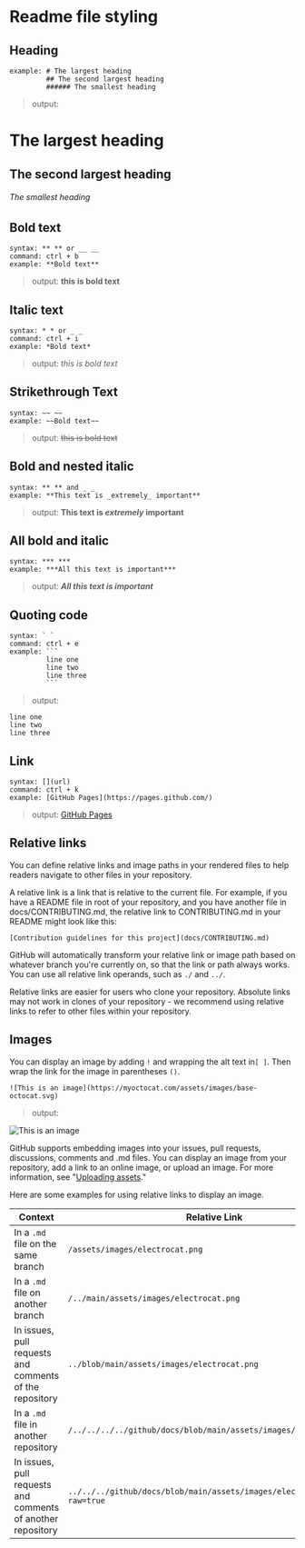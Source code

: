 
# Readme file styling

## Heading
```
example: # The largest heading
         ## The second largest heading
         ###### The smallest heading
```
> output:
# The largest heading
## The second largest heading
###### The smallest heading

## Bold text
```
syntax: ** ** or __ __
command: ctrl + b
example: **Bold text**
```
> output: **this is bold text**

## Italic text
```
syntax: * * or _ _
command: ctrl + i
example: *Bold text*
```
> output: *this is bold text*

## Strikethrough Text
```
syntax: ~~ ~~
example: ~~Bold text~~
```
> output: ~~this is bold text~~

## Bold and nested italic
```
syntax: ** ** and _ _
example: **This text is _extremely_ important**
```
> output: **This text is _extremely_ important**
 
## All bold and italic
```
syntax: *** ***
example: ***All this text is important***
```
> output: ***All this text is important***

## Quoting code
```
syntax: ` `
command: ctrl + e
example: ``` 
         line one
         line two
         line three
         ```
```
> output: 
```
line one
line two
line three
```

## Link
```
syntax: [](url)
command: ctrl + k
example: [GitHub Pages](https://pages.github.com/)
```
> output: [GitHub Pages](https://pages.github.com/)

## Relative links
You can define relative links and image paths in your rendered files to help readers navigate to other files in your repository.

A relative link is a link that is relative to the current file. For example, if you have a README file in root of your repository, and you have another file in docs/CONTRIBUTING.md, the relative link to CONTRIBUTING.md in your README might look like this:
```
[Contribution guidelines for this project](docs/CONTRIBUTING.md)
```
GitHub will automatically transform your relative link or image path based on whatever branch you're currently on, so that the link or path always works. You can use all relative link operands, such as `./` and `../`.

Relative links are easier for users who clone your repository. Absolute links may not work in clones of your repository - we recommend using relative links to refer to other files within your repository.

## Images
You can display an image by adding `!` and wrapping the alt text in`[ ]`. Then wrap the link for the image in parentheses `()`.
```
![This is an image](https://myoctocat.com/assets/images/base-octocat.svg)
```
> output: 

![This is an image](https://myoctocat.com/assets/images/base-octocat.svg)

GitHub supports embedding images into your issues, pull requests, discussions, comments and .md files. You can display an image from your repository, add a link to an online image, or upload an image. For more information, see "[Uploading assets]()."

Here are some examples for using relative links to display an image.

| Context | Relative Link |
| --- | --- |
| In a `.md` file on the same branch | `/assets/images/electrocat.png` |
| In a `.md` file on another branch | `/../main/assets/images/electrocat.png` |
| In issues, pull requests and comments of the repository | `../blob/main/assets/images/electrocat.png` |
| In a `.md` file in another repository | `/../../../../github/docs/blob/main/assets/images/electrocat.png` |
| In issues, pull requests and comments of another repository | `../../../github/docs/blob/main/assets/images/electrocat.png?raw=true` |
